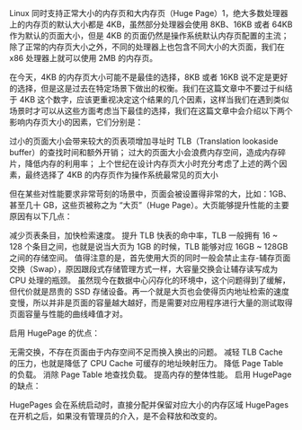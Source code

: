 Linux 同时支持正常大小的内存页和大内存页（Huge Page）1，绝大多数处理器上的内存页的默认大小都是 4KB，虽然部分处理器会使用 8KB、16KB 或者 64KB 作为默认的页面大小，但是 4KB 的页面仍然是操作系统默认内存页配置的主流；除了正常的内存页大小之外，不同的处理器上也包含不同大小的大页面，我们在 x86 处理器上就可以使用 2MB 的内存页。

在今天，4KB 的内存页大小可能不是最佳的选择，8KB 或者 16KB 说不定是更好的选择，但是这是过去在特定场景下做出的权衡。我们在这篇文章中不要过于纠结于 4KB 这个数字，应该更重视决定这个结果的几个因素，这样当我们在遇到类似场景时才可以从这些方面考虑当下最佳的选择，我们在这篇文章中会介绍以下两个影响内存页大小的因素，它们分别是：

过小的页面大小会带来较大的页表项增加寻址时 TLB（Translation lookaside buffer）的查找时间和额外开销；
过大的页面大小会浪费内存空间，造成内存碎片，降低内存的利用率；
上个世纪在设计内存页大小时充分考虑了上述的两个因素，最终选择了 4KB 的内存页作为操作系统最常见的页大小

但在某些对性能要求非常苛刻的场景中，页面会被设置得非常的大，比如：1GB、甚至几十 GB，这些页被称之为 “大页”（Huge Page）。大页能够提升性能的主要原因有以下几点：

减少页表条目，加快检索速度。
提升 TLB 快表的命中率，TLB 一般拥有 16 ~ 128 个条目之间，也就是说当大页为 1GB 的时候，TLB 能够对应 16GB ~ 128GB 之间的存储空间。
值得注意的是，首先使用大页的同时一般会禁止主存-辅存页面交换（Swap），原因跟段式存储管理方式一样，大容量交换会让辅存读写成为 CPU 处理的瓶颈。 虽然现今在数据中心闪存化的环境中，这个问题得到了缓解，但代价就是昂贵的 SSD 存储设备。再一个就是大页也会使得页内地址检索的速度变慢，所以并非是页面的容量越大越好，而是需要对应用程序进行大量的测试取得页面容量与性能的曲线峰值才对。

启用 HugePage 的优点：

无需交换，不存在页面由于内存空间不足而换入换出的问题。
减轻 TLB Cache 的压力，也就是降低了 CPU Cache 可缓存的地址映射压力。
降低 Page Table 的负载。
消除 Page Table 地查找负载。
提高内存的整体性能。
启用 HugePage 的缺点：

HugePages 会在系统启动时，直接分配并保留对应大小的内存区域
HugePages 在开机之后，如果没有管理员的介入，是不会释放和改变的。
